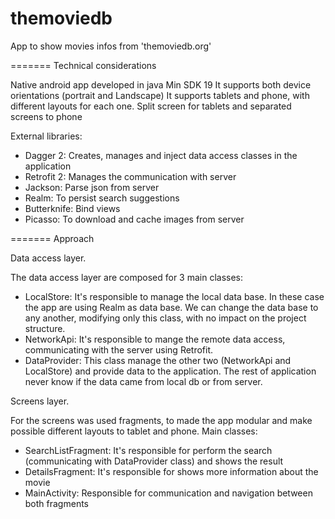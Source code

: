 # themoviedb
App to show movies infos from 'themoviedb.org'

======= Technical considerations

Native android app developed in java
Min SDK 19
It supports both device orientations (portrait and Landscape)
It supports tablets and phone, with different layouts for each one. Split screen for tablets and separated screens to phone

External libraries:
 - Dagger 2: Creates, manages and inject data access classes in the application
 - Retrofit 2: Manages the communication with server
 - Jackson: Parse json from server
 - Realm: To persist search suggestions
 - Butterknife: Bind views
 - Picasso: To download and cache images from server

======= Approach

Data access layer.

The data access layer are composed for 3 main classes:
 - LocalStore: It's responsible to manage the local data base. In these case the app are using Realm as data base. We can change the data base to any another, modifying only this class, with no impact on the project structure.
 - NetworkApi: It's responsible to mange the remote data access, communicating with the server using Retrofit.
 - DataProvider: This class manage the other two (NetworkApi and LocalStore) and provide data to the application. The rest of application never know if the data came from local db or from server.

Screens layer.

For the screens was used fragments, to made the app modular and make possible different layouts to tablet and phone.
Main classes:
 - SearchListFragment: It's responsible for perform the search (communicating with DataProvider class) and shows the result
 - DetailsFragment: It's responsible for shows more information about the movie
 - MainActivity: Responsible for communication and navigation between both fragments
